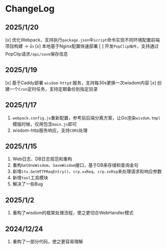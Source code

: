 # ChangeLog

## 2025/1/20
[x] 优化Webpack，支持执行`package.json`中`script`命令实现不同环境配置前端项目构建 -> 👍
[x] 本地基于Nginx配置快速部署
[ ] 开发`PopClip插件`，支持通过PopClip请求`/api/save`保存信息

## 2025/1/19

[x] 基于Caddy部署 `wisdom-httpd` 服务，支持每30s更换一次wisdom内容
[x] 创建一个`Cron`定时任务，支持定期备份到指定目录

## 2025/1/17

1. `webpack.config.js`重新配置，参考前后端分离方案，让Go渲染`wisdom.tmpl`模版时候，仅用包含`main.js`即可
2. wisdom-http服务响应，支持`CORS`处理

## 2025/1/15

1. Web日志、DB日志规范和重构
2. 重构`GetOneWisdom`、`SaveWisdom`接口，基于DB来存储和查询金句
3. 新增`ctx.GetHTTPReqEntry()`、`crp.xxReq`、`crp.xxRsp`来处理请求和响应参数
4. 新增`tool`工具模块
5. 解决了一些Bug

## 2025/1/2

1. 重构了wisdom的框架处理流程，使之更切合WebHandler模式

## 2024/12/24

1. 重构了一部分代码，使之更容易理解